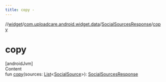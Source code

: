 ```yaml
---
title: copy -
---
```

//[widget](../../index.md)/[com.uploadcare.android.widget.data](../index.md)/[SocialSourcesResponse](index.md)/[copy](copy.md)



# copy  
[androidJvm]  
Content  
fun [copy](copy.md)(sources: [List](https://kotlinlang.org/api/latest/jvm/stdlib/kotlin.collections/-list/index.html)<[SocialSource](../-social-source/index.md)>): [SocialSourcesResponse](index.md)  



